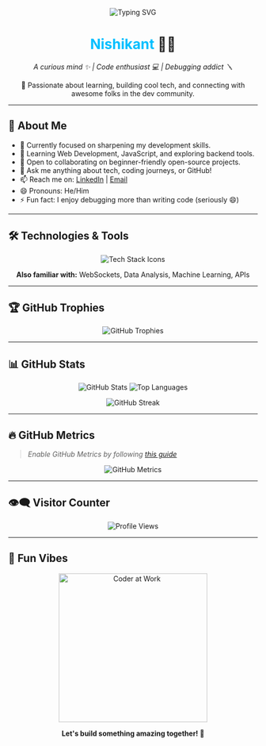 <p align="center">
  <img src="https://readme-typing-svg.demolab.com/?lines=Hey+there!+I'm+Nishikant+👋;Developer+|+Debugger+|+Learner✨;Let's+build+cool+things+together+🚀&center=true&width=500&height=50&font=Fira+Code&pause=1000&color=00BFFF&vCenter=true" alt="Typing SVG" />
</p>

<h1 align="center">
  <span style="color:#00bfff;">Nishikant</span> 👨‍💻
</h1>

<p align="center">
  <em>
    A curious mind ✨ | Code enthusiast 💻 | Debugging addict 🪛
  </em>
</p>

<p align="center">
  🚀 Passionate about learning, building cool tech, and connecting with awesome folks in the dev community.
</p>

---

## 🚀 About Me
- 🔭 Currently focused on sharpening my development skills.
- 🌱 Learning Web Development, JavaScript, and exploring backend tools.
- 👯 Open to collaborating on beginner-friendly open-source projects.
- 💬 Ask me anything about tech, coding journeys, or GitHub!
- 📫 Reach me on: [LinkedIn](https://www.linkedin.com/in/nishikant-650290290) | [Email](mailto:nishikant3745@gmail.com)
- 😄 Pronouns: He/Him
- ⚡ Fun fact: I enjoy debugging more than writing code (seriously 😄)

---

## 🛠️ Technologies & Tools

<p align="center">
  <img src="https://skillicons.dev/icons?i=c,cpp,python,js,html,css,react,nodejs,firebase,mysql,git,github,vscode" alt="Tech Stack Icons" />
</p>

<p align="center">
  <b>Also familiar with:</b> WebSockets, Data Analysis, Machine Learning, APIs
</p>

---

## 🏆 GitHub Trophies

<p align="center">
  <img src="https://github-profile-trophy.vercel.app/?username=Nishikant090&theme=darkhub&margin-w=10&margin-h=15&no-frame=true&row=1&column=7" alt="GitHub Trophies" />
</p>

---

## 📊 GitHub Stats

<p align="center">
  <img src="https://github-readme-stats.vercel.app/api?username=Nishikant090&show_icons=true&theme=github_dark&border_radius=10" alt="GitHub Stats" />
  <img src="https://github-readme-stats.vercel.app/api/top-langs/?username=Nishikant090&layout=compact&theme=github_dark&border_radius=10" alt="Top Languages" />
</p>

<p align="center">
  <img src="https://github-readme-streak-stats.herokuapp.com/?user=Nishikant090&theme=github-dark-blue&ring=00bfff&fire=00bfff" alt="GitHub Streak" />
</p>

---

## 🔥 GitHub Metrics

> *Enable GitHub Metrics by following [this guide](https://github.com/lowlighter/metrics#-documentation)*

<p align="center">
  <img src="https://raw.githubusercontent.com/Nishikant090/Nishikant090/main/github-metrics.svg" alt="GitHub Metrics" />
</p>

---

## 👁️‍🗨️ Visitor Counter

<p align="center">
  <img src="https://komarev.com/ghpvc/?username=Nishikant090&style=flat-square&color=00bfff" alt="Profile Views" />
</p>

---

## 🎉 Fun Vibes

<p align="center">
  <img src="https://media.giphy.com/media/qgQUggAC3Pfv687qPC/giphy.gif" width="300" alt="Coder at Work" />
</p>

<p align="center"><b>Let's build something amazing together! 🚀</b></p>
